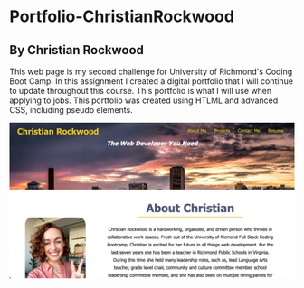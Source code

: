 # Portfolio-ChristianRockwood
## By Christian Rockwood

This web page is my second challenge for University of Richmond's Coding Boot Camp.
In this assignment I created a digital portfolio that I will continue to update throughout this course. This portfolio is what I will use when applying to jobs. This portfolio was created using HTLML and advanced CSS, including pseudo elements.


![Portfolio](./assets/images/readmeSS.png)

<!-- [Link to deployed application](https://rockwoodc.github.io/Horiseon-Website-Refactoring/)UPDATE!!!!!!!! -->